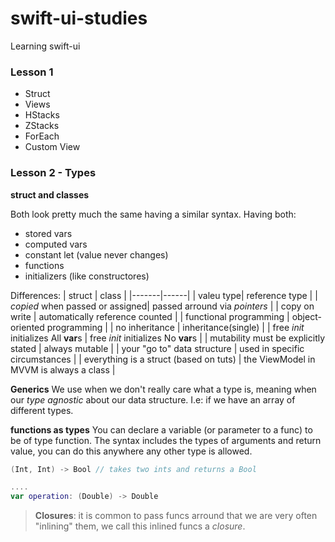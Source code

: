 # swift-ui-studies

Learning swift-ui 

### Lesson 1

- Struct
- Views
- HStacks
- ZStacks
- ForEach
- Custom View


### Lesson 2 - Types

**struct and classes** 

Both look pretty much the same having a similar syntax. Having both: 
 - stored vars
 - computed vars
 - constant let (value never changes)
 - functions
 - initializers (like constructores)
 
 Differences: 
| struct | class |
|-------|------|
| valeu type| reference type |
| *copied* when passed or assigned| passed arround via *pointers* |
| copy on write | automatically reference counted |
| functional programming | object-oriented programming |
| no inheritance | inheritance(single) | 
| free *init* initializes All **var**s | free *init* initializes No **var**s |
| mutability must be explicitly stated | always mutable | 
| your "go to" data structure | used in specific circumstances |
| everything is a struct (based on tuts) | the ViewModel in MVVM is always a class |


**Generics**
We use when we don't really care what a type is, meaning when our *type agnostic* about our data structure. I.e: if we have an array of different types.


**functions as types**
You can declare a variable (or parameter to a func) to be of type function. The syntax includes the types of arguments and return value, you can do this anywhere any other type is allowed.

```swift
(Int, Int) -> Bool // takes two ints and returns a Bool

....
var operation: (Double) -> Double
```

> **Closures**: it is common to pass funcs arround that we are very often "inlining" them, we call this inlined funcs a *closure*.
